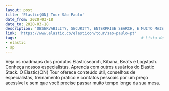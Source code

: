 ```yaml
---
layout: post
title: 'Elastic{ON} Tour São Paulo'
date_from: 2020-03-18
date_to: 2020-03-18
description: 'OBSERVABILITY, SECURITY, ENTERPRISE SEARCH, E MUITO MAIS'
link: 'https://www.elastic.co/elasticon/tour/sao-paulo-pt'                      # Link oficial da conferência.
tags:                                                       # Lista de tags associadas a sua conferência. Ex: Linguagem (js) e estado (sp). Caso seja mais de uma linguagem use apenas geral.
- elastic
- sp
---
```


Veja os roadmaps dos produtos Elasticsearch, Kibana, Beats e Logstash. Conheça nossos especialistas.
Aprenda com outros usuários do Elastic Stack. O Elastic{ON} Tour oferece conteúdo útil, conselhos de
especialistas, treinamento prático e contatos pessoais por um preço acessível e sem que você precise
passar muito tempo longe da sua mesa.
